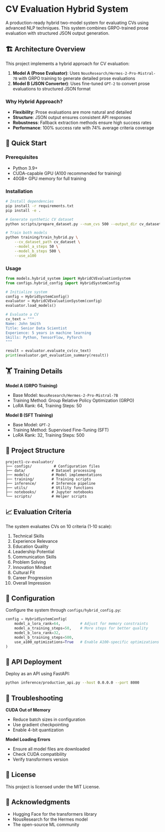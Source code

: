 # CV Evaluation Hybrid System

A production-ready hybrid two-model system for evaluating CVs using advanced NLP techniques. This system combines GRPO-trained prose evaluation with structured JSON output generation.

## 🏗️ Architecture Overview

This project implements a hybrid approach for CV evaluation:

1. **Model A (Prose Evaluator)**: Uses `NousResearch/Hermes-2-Pro-Mistral-7B` with GRPO training to generate detailed prose evaluations
2. **Model B (JSON Converter)**: Uses fine-tuned `GPT-2` to convert prose evaluations to structured JSON format

### Why Hybrid Approach?

- **Flexibility**: Prose evaluations are more natural and detailed
- **Structure**: JSON output ensures consistent API responses
- **Robustness**: Fallback extraction methods ensure high success rates
- **Performance**: 100% success rate with 74% average criteria coverage

## 🚀 Quick Start

### Prerequisites

- Python 3.9+
- CUDA-capable GPU (A100 recommended for training)
- 40GB+ GPU memory for full training

### Installation

```bash
# Install dependencies
pip install -r requirements.txt
pip install -e .

# Generate synthetic CV dataset
python scripts/prepare_dataset.py --num_cvs 500 --output_dir cv_dataset

# Train both models
python training/train_hybrid.py \
    --cv_dataset_path cv_dataset \
    --model_a_steps 50 \
    --model_b_steps 500 \
    --use_a100
```

### Usage

```python
from models.hybrid_system import HybridCVEvaluationSystem
from configs.hybrid_config import HybridSystemConfig

# Initialize system
config = HybridSystemConfig()
evaluator = HybridCVEvaluationSystem(config)
evaluator.load_models()

# Evaluate a CV
cv_text = """
Name: John Smith
Title: Senior Data Scientist
Experience: 5 years in machine learning
Skills: Python, TensorFlow, PyTorch
"""

result = evaluator.evaluate_cv(cv_text)
print(evaluator.get_evaluation_summary(result))
```

## 🏋️ Training Details

**Model A (GRPO Training)**
- Base Model: `NousResearch/Hermes-2-Pro-Mistral-7B`
- Training Method: Group Relative Policy Optimization (GRPO)
- LoRA Rank: 64, Training Steps: 50

**Model B (SFT Training)**
- Base Model: `GPT-2`
- Training Method: Supervised Fine-Tuning (SFT)
- LoRA Rank: 32, Training Steps: 500

## 📁 Project Structure

```
project1-cv-evaluator/
├── configs/          # Configuration files
├── data/            # Dataset processing
├── models/          # Model implementations
├── training/        # Training scripts
├── inference/       # Inference pipeline
├── utils/           # Utility functions
├── notebooks/       # Jupyter notebooks
└── scripts/         # Helper scripts
```

## 📈 Evaluation Criteria

The system evaluates CVs on 10 criteria (1-10 scale):

1. Technical Skills
2. Experience Relevance
3. Education Quality
4. Leadership Potential
5. Communication Skills
6. Problem Solving
7. Innovation Mindset
8. Cultural Fit
9. Career Progression
10. Overall Impression

## 🔧 Configuration

Configure the system through `configs/hybrid_config.py`:

```python
config = HybridSystemConfig(
    model_a_lora_rank=64,         # Adjust for memory constraints
    model_a_training_steps=50,    # More steps for better quality
    model_b_lora_rank=32,
    model_b_training_steps=500,
    use_a100_optimizations=True   # Enable A100-specific optimizations
)
```

## 🚀 API Deployment

Deploy as an API using FastAPI:

```bash
python inference/production_api.py --host 0.0.0.0 --port 8000
```

## 🚨 Troubleshooting

**CUDA Out of Memory**
- Reduce batch sizes in configuration
- Use gradient checkpointing
- Enable 4-bit quantization

**Model Loading Errors**
- Ensure all model files are downloaded
- Check CUDA compatibility
- Verify transformers version

## 📄 License

This project is licensed under the MIT License.

## 🙏 Acknowledgments

- Hugging Face for the transformers library
- NousResearch for the Hermes model
- The open-source ML community



